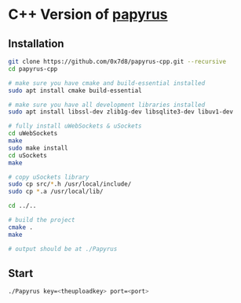 # C++ Version of [papyrus](https://github.com/PurpurMC/papyrus)

## Installation

```sh
git clone https://github.com/0x7d8/papyrus-cpp.git --recursive
cd papyrus-cpp

# make sure you have cmake and build-essential installed
sudo apt install cmake build-essential

# make sure you have all development libraries installed
sudo apt install libssl-dev zlib1g-dev libsqlite3-dev libuv1-dev

# fully install uWebSockets & uSockets
cd uWebSockets
make
sudo make install
cd uSockets
make

# copy uSockets library
sudo cp src/*.h /usr/local/include/
sudo cp *.a /usr/local/lib/

cd ../..

# build the project
cmake .
make

# output should be at ./Papyrus
```

## Start

```sh
./Papyrus key=<theuploadkey> port=<port>
```
